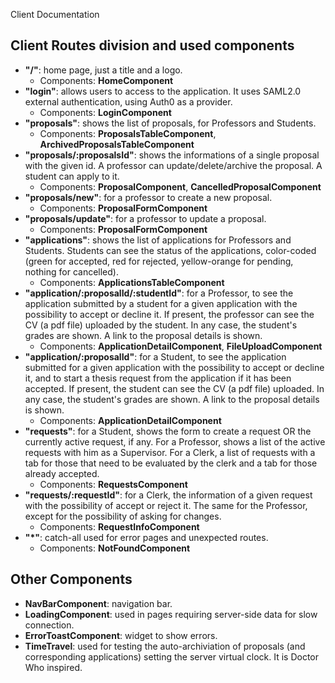  Client Documentation

## Client Routes division and used components
- __"/"__: home page, just a title and a logo.
    - Components: __HomeComponent__
- __"login"__: allows users to access to the application. It uses SAML2.0 external authentication, using Auth0 as a provider.
    - Components: __LoginComponent__
- __"proposals"__: shows the list of proposals, for Professors and Students.
    - Components: __ProposalsTableComponent__, __ArchivedProposalsTableComponent__
- __"proposals/:proposalsId"__: shows the informations of a single proposal with the given id. A professor can update/delete/archive the proposal. A student can apply to it.
    - Components: __ProposalComponent__, __CancelledProposalComponent__
- __"proposals/new"__: for a professor to create a new proposal.
    - Components: __ProposalFormComponent__
- __"proposals/update"__: for a professor to update a proposal.
    - Components: __ProposalFormComponent__
- __"applications"__: shows the list of applications for Professors and Students. Students can see the status of the applications, color-coded (green for accepted, red for rejected, yellow-orange for pending, nothing for cancelled).
    - Components: __ApplicationsTableComponent__
- __"application/:proposalId/:studentId"__: for a Professor, to see the application submitted by a student for a given application with the possibility to accept or decline it. If present, the professor can see the CV (a pdf file) uploaded by the student. In any case, the student's grades are shown. A link to the proposal details is shown. 
    - Components: __ApplicationDetailComponent__, __FileUploadComponent__
- __"application/:proposalId"__: for a Student, to see the application submitted for a given application with the possibility to accept or decline it, and to start a thesis request from the application if it has been accepted. If present, the student can see the CV (a pdf file) uploaded. In any case, the student's grades are shown. A link to the proposal details is shown. 
    - Components: __ApplicationDetailComponent__
- __"requests"__: for a Student, shows the form to create a request OR the currently active request, if any. For a Professor, shows a list of the active requests with him as a Supervisor. For a Clerk, a list of requests with a tab for those that need to be evaluated by the clerk and a tab for those already accepted.
    - Components: __RequestsComponent__
- __"requests/:requestId"__: for a Clerk, the information of a given request with the possibility of accept or reject it. The same for the Professor, except for the possibility of asking for changes.
    - Components: __RequestInfoComponent__
- __"*"__: catch-all used for error pages and unexpected routes.
    - Components: __NotFoundComponent__

## Other Components
- __NavBarComponent__: navigation bar.
- __LoadingComponent__: used in pages requiring server-side data for slow connection.
- __ErrorToastComponent__: widget to show errors.
- __TimeTravel__: used for testing the auto-archiviation of proposals (and corresponding applications) setting the server virtual clock. It is Doctor Who inspired.